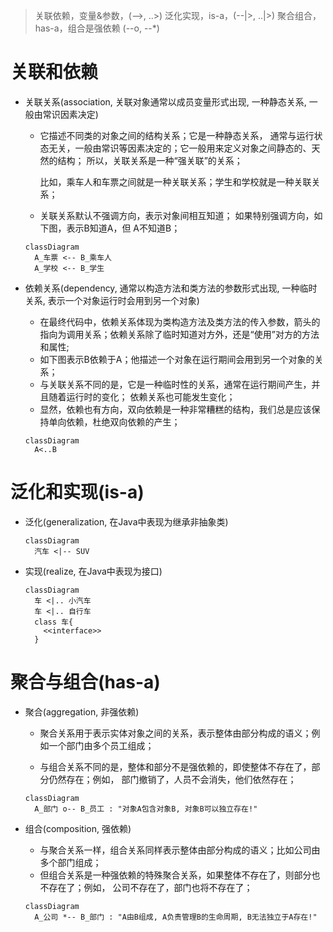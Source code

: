 > 关联依赖，变量&参数，(-->, ..>)
> 泛化实现，is-a，(--|>, ..|>)
> 聚合组合，has-a，组合是强依赖 (--o, --*)

# 关联和依赖

- 关联关系(association, 关联对象通常以成员变量形式出现, 一种静态关系, 一般由常识因素决定)

  - 它描述不同类的对象之间的结构关系；它是一种静态关系， 通常与运行状态无关，一般由常识等因素决定的；它一般用来定义对象之间静态的、天然的结构； 所以，关联关系是一种“强关联”的关系；

    比如，乘车人和车票之间就是一种关联关系；学生和学校就是一种关联关系；

  - 关联关系默认不强调方向，表示对象间相互知道；
    如果特别强调方向，如下图，表示B知道A，但 A不知道B；

  ```mermaid
  classDiagram
    A_车票 <-- B_乘车人
    A_学校 <-- B_学生
  ```

- 依赖关系(dependency, 通常以构造方法和类方法的参数形式出现, 一种临时关系, 表示一个对象运行时会用到另一个对象)

  - 在最终代码中，依赖关系体现为类构造方法及类方法的传入参数，箭头的指向为调用关系；依赖关系除了临时知道对方外，还是“使用”对方的方法和属性;
  - 如下图表示B依赖于A；他描述一个对象在运行期间会用到另一个对象的关系；
  - 与关联关系不同的是，它是一种临时性的关系，通常在运行期间产生，并且随着运行时的变化； 依赖关系也可能发生变化；
  - 显然，依赖也有方向，双向依赖是一种非常糟糕的结构，我们总是应该保持单向依赖，杜绝双向依赖的产生；
  
  ```mermaid
  classDiagram
    A<..B
  ```

# 泛化和实现(is-a)

- 泛化(generalization, 在Java中表现为继承非抽象类)

  ```mermaid
  classDiagram
    汽车 <|-- SUV
  ```

- 实现(realize, 在Java中表现为接口)

  ```mermaid
  classDiagram
    车 <|.. 小汽车
    车 <|.. 自行车
    class 车{
      <<interface>>
    }
  ```
  

# 聚合与组合(has-a)

- 聚合(aggregation, 非强依赖)

  - 聚合关系用于表示实体对象之间的关系，表示整体由部分构成的语义；例如一个部门由多个员工组成；

  - 与组合关系不同的是，整体和部分不是强依赖的，即使整体不存在了，部分仍然存在；例如， 部门撤销了，人员不会消失，他们依然存在；

  ```mermaid
  classDiagram
    A_部门 o-- B_员工 : "对象A包含对象B, 对象B可以独立存在!"
  ```

- 组合(composition, 强依赖)

  - 与聚合关系一样，组合关系同样表示整体由部分构成的语义；比如公司由多个部门组成；
  - 但组合关系是一种强依赖的特殊聚合关系，如果整体不存在了，则部分也不存在了；例如， 公司不存在了，部门也将不存在了；

  ```mermaid
  classDiagram
    A_公司 *-- B_部门 : "A由B组成, A负责管理B的生命周期, B无法独立于A存在!" 
  ```

  
